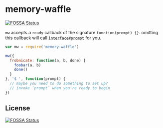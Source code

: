 # memory-waffle
[![FOSSA Status](https://app.fossa.io/api/projects/git%2Bhttps%3A%2F%2Fgithub.com%2Fskibz%2Fmemory-waffle.svg?type=shield)](https://app.fossa.io/projects/git%2Bhttps%3A%2F%2Fgithub.com%2Fskibz%2Fmemory-waffle?ref=badge_shield)


`mw` accepts a `ready` callback of the signature `function(prompt) {}`. omitting this callback will call [`interface#prompt`](http://devdocs.io/node/readline#readline_rl_prompt_preservecursor) for you.

```javascript
var mw = require('memory-waffle')

mw({
  frobnicate: function(a, b, done) {
    foobar(a, b)
    done()
  }
}, '$ ', function(prompt) {
  // maybe you need to do something to set up?
  // invoke `prompt` when you're ready to begin
})
```


## License
[![FOSSA Status](https://app.fossa.io/api/projects/git%2Bhttps%3A%2F%2Fgithub.com%2Fskibz%2Fmemory-waffle.svg?type=large)](https://app.fossa.io/projects/git%2Bhttps%3A%2F%2Fgithub.com%2Fskibz%2Fmemory-waffle?ref=badge_large)